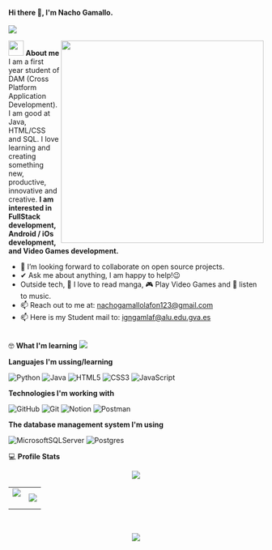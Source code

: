 **Hi there 👋, I'm Nacho Gamallo.** <br><br>
<img src="https://user-images.githubusercontent.com/73097560/115834477-dbab4500-a447-11eb-908a-139a6edaec5c.gif"><br>

<img align="right" width=400px src="https://steamuserimages-a.akamaihd.net/ugc/2286204343653448242/6098582E06BB69757ACEACDC268A31B5196D9EB9/?imw=5000&imh=5000&ima=fit&impolicy=Letterbox&imcolor=%23000000&letterbox=false"/>

<picture><img src = "https://github.com/7oSkaaa/7oSkaaa/blob/main/Images/about_me.gif?raw=true" width = 30px></picture> **About me**
I am a first year student of DAM (Cross Platform Application Development). I am good at Java, HTML/CSS and SQL. I love learning and creating something new, productive, innovative and creative.
**I am interested in FullStack development, Android / iOs development, and Video Games development.**
- 👯 I’m looking forward to collaborate on open source projects.
- ✔ Ask me about anything, I am happy to help!😉<br>
- Outside tech, 📖 I love to read manga, 🎮 Play Video Games and 🎵 listen to music.
- 📫 Reach out to me at: <a href="nachogamallolafon123@gmail.com">nachogamallolafon123@gmail.com</a><br>
- 📫 Here is my Student mail to: <a href="igngamlaf@alu.edu.gva.es">igngamlaf@alu.edu.gva.es</a><br><br>

🤓 **What I'm learning**
<img src="https://user-images.githubusercontent.com/73097560/115834477-dbab4500-a447-11eb-908a-139a6edaec5c.gif"><br>

**Languajes I'm ussing/learning**

![Python](https://img.shields.io/badge/python-3670A0?style=for-the-badge&logo=python&logoColor=ffdd54)
![Java](https://img.shields.io/badge/java-%23ED8B00.svg?style=for-the-badge&logo=openjdk&logoColor=white)
![HTML5](https://img.shields.io/badge/html5-%23E34F26.svg?style=for-the-badge&logo=html5&logoColor=white)
![CSS3](https://img.shields.io/badge/css3-%231572B6.svg?style=for-the-badge&logo=css3&logoColor=white)
![JavaScript](https://img.shields.io/badge/javascript-%23323330.svg?style=for-the-badge&logo=javascript&logoColor=%23F7DF1E)

**Technologies I'm working with**

![GitHub](https://img.shields.io/badge/github-%23121011.svg?style=for-the-badge&logo=github&logoColor=white)
![Git](https://img.shields.io/badge/git-%23F05033.svg?style=for-the-badge&logo=git&logoColor=white)
![Notion](https://img.shields.io/badge/Notion-%23000000.svg?style=for-the-badge&logo=notion&logoColor=white)
![Postman](https://img.shields.io/badge/Postman-FF6C37?style=for-the-badge&logo=postman&logoColor=white)

**The database management system I'm using**

![MicrosoftSQLServer](https://img.shields.io/badge/Microsoft%20SQL%20Server-CC2927?style=for-the-badge&logo=microsoft%20sql%20server&logoColor=white)
![Postgres](https://img.shields.io/badge/postgres-%23316192.svg?style=for-the-badge&logo=postgresql&logoColor=white)


💻 **Profile Stats**
<p  align="center">
<img src="https://user-images.githubusercontent.com/73097560/115834477-dbab4500-a447-11eb-908a-139a6edaec5c.gif"><br>

<table border="0" align="center">
<td width="50%" align="center">
  <img  align="center"  
    src="https://github-readme-stats.vercel.app/api?username=NachoGamallo&theme=cobalt&show_icons=true&count_private=false"/>
  <br></br></td>
  
<td width="50%" align="center">
  <img  align="center"  
    src="https://github-readme-stats.anuraghazra1.vercel.app/api/top-langs/?username=NachoGamallo&theme=dark&hide_border=true&no-bg=true&no-frame=true&langs_count=10"/></td>
</tr></table><br>
<p  align="center">
  
<img src="https://user-images.githubusercontent.com/73097560/115834477-dbab4500-a447-11eb-908a-139a6edaec5c.gif"> 



